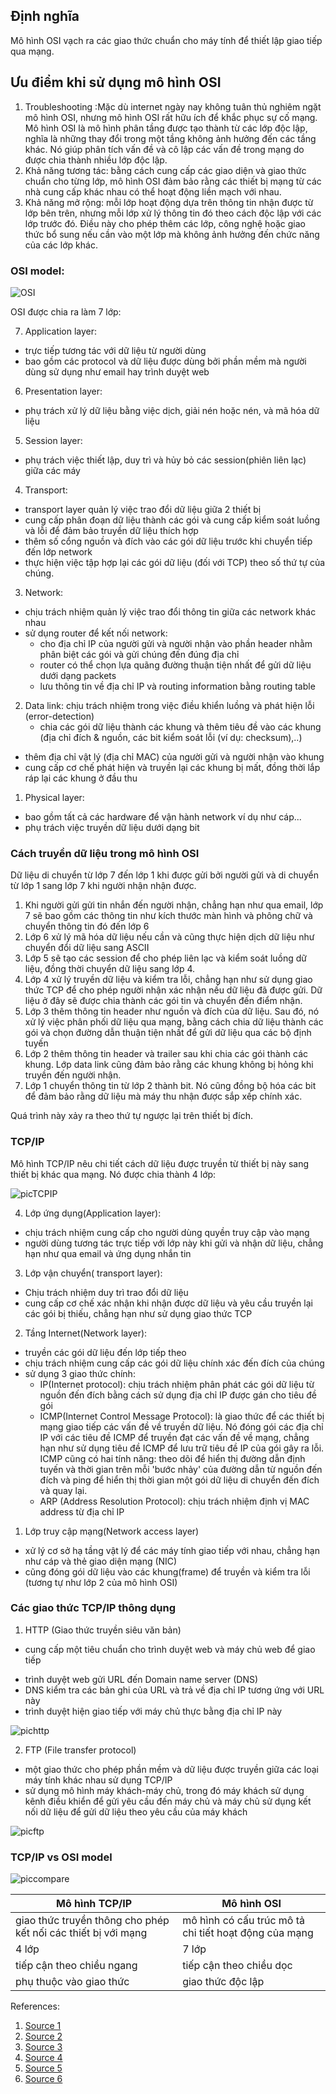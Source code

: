 ## Định nghĩa
Mô hình OSI vạch ra các giao thức chuẩn cho máy tính để thiết lập giao tiếp qua mạng.
## Ưu điểm khi sử dụng mô hình OSI
1. Troubleshooting :Mặc dù internet ngày nay không tuân thủ nghiêm ngặt mô hình OSI, nhưng mô hình OSI rất hữu ích để khắc phục sự cố mạng. Mô hình OSI là mô hình phân tầng được tạo thành từ các lớp độc lập, nghĩa là những thay đổi trong một tầng không ảnh hưởng đến các tầng khác. Nó giúp phân tích vấn đề và cô lập các vấn đề trong mạng do được chia thành nhiều lớp độc lập. 
2. Khả năng tương tác: bằng cách cung cấp các giao diện và giao thức chuẩn cho từng lớp, mô hình OSI đảm bảo rằng các thiết bị mạng từ các nhà cung cấp khác nhau có thể hoạt động liền mạch với nhau.
3. Khả năng mở rộng: mỗi lớp hoạt động dựa trên thông tin nhận được từ lớp bên trên, nhưng mỗi lớp xử lý thông tin đó theo cách độc lập với các lớp trước đó. Điều này cho phép thêm các lớp, công nghệ hoặc giao thức bổ sung nếu cần vào một lớp mà không ảnh hưởng đến chức năng của các lớp khác.

### OSI model:

![OSI](./images/Osi_model.png)
 
 OSI được chia ra làm 7 lớp: 
 
 7. Application layer:
- trực tiếp tương tác với dữ liệu từ người dùng
- bao gồm các protocol và dữ liệu được dùng bởi phần mềm mà người dùng sử dụng như email hay trình duyệt web
6. Presentation layer:
- phụ trách xử lý dữ liệu bằng việc dịch, giải nén hoặc nén, và mã hóa dữ liệu
5. Session layer:
- phụ trách việc thiết lập, duy trì và hủy bỏ các session(phiên liên lạc) giữa các máy
4. Transport: 
- transport layer quản lý việc trao đổi dữ liệu giữa 2 thiết bị
- cung cấp phân đoạn dữ liệu thành các gói và cung cấp kiểm soát luồng và lỗi để đảm bảo truyền dữ liệu thích hợp
- thêm số cổng nguồn và đích vào các gói dữ liệu trước khi chuyển tiếp đến lớp network
- thực hiện việc tập hợp lại các gói dữ liệu (đối với TCP) theo số thứ tự của chúng.
3. Network: 
- chịu trách nhiệm quản lý việc trao đổi thông tin giữa các network khác nhau
- sử dụng router để kết nối network:
	+ cho địa chỉ IP của người gửi và người nhận vào phần header nhằm phân biệt các gói và gửi chúng đến đúng địa chỉ
	+ router có thể chọn lựa quãng đường thuận tiện nhất để gửi dữ liệu dưới dạng packets
	+ lưu thông tin về địa chỉ IP và routing information bằng routing table
2. Data link: chịu trách nhiệm trong việc điều khiển luồng và phát hiện lỗi (error-detection)
	- chia các gói dữ liệu thành các khung và thêm tiêu đề vào các khung (địa chỉ đích & nguồn, các bit kiểm soát lỗi (ví dụ: checksum),..)
- thêm địa chỉ vật lý (địa chỉ MAC) của người gửi và người nhận vào khung
- cung cấp cơ chế phát hiện và truyền lại các khung bị mất, đồng thời lắp ráp lại các khung ở đầu thu
1. Physical layer: 
- bao gồm tất cả các hardware để vận hành network ví dụ như cáp...
- phụ trách việc truyền dữ liệu dưới dạng bit

### Cách truyền dữ liệu trong mô hình OSI
Dữ liệu di chuyển từ lớp 7 đến lớp 1 khi được gửi bởi người gửi và di chuyển từ lớp 1 sang lớp 7 khi người nhận nhận được.

1. Khi người gửi gửi tin nhắn đến người nhận, chẳng hạn như qua email, lớp 7 sẽ bao gồm các thông tin như kích thước màn hình và phông chữ và chuyển thông tin đó đến lớp 6
2. Lớp 6 xử lý mã hóa dữ liệu nếu cần và cũng thực hiện dịch dữ liệu như chuyển đổi dữ liệu sang ASCII
3. Lớp 5 sẽ tạo các session để cho phép liên lạc và kiểm soát luồng dữ liệu, đồng thời chuyển dữ liệu sang lớp 4.
4. Lớp 4 xử lý truyền dữ liệu và kiểm tra lỗi, chẳng hạn như sử dụng giao thức TCP để cho phép người nhận xác nhận nếu dữ liệu đã được gửi. Dữ liệu ở đây sẽ được chia thành các gói tin và chuyển đến điểm nhận.
5. Lớp 3 thêm thông tin header như nguồn và đích của dữ liệu. Sau đó, nó xử lý việc phân phối dữ liệu qua mạng, bằng cách chia dữ liệu thành các gói và chọn đường dẫn thuận tiện nhất để gửi dữ liệu qua các bộ định tuyến
6. Lớp 2 thêm thông tin header và trailer sau khi chia các gói thành các khung. Lớp data link cũng đảm bảo rằng các khung không bị hỏng khi truyền đến người nhận.
7. Lớp 1 chuyển thông tin từ lớp 2 thành bit. Nó cũng đồng bộ hóa các bit để đảm bảo rằng dữ liệu mà máy thu nhận được sắp xếp chính xác.

Quá trình này xảy ra theo thứ tự ngược lại trên thiết bị đích.


### TCP/IP
Mô hình TCP/IP nêu chi tiết cách dữ liệu được truyền từ thiết bị này sang thiết bị khác qua mạng.
Nó được chia thành 4 lớp:

![picTCPIP](./images/TCP_IP.png)

4. Lớp ứng dụng(Application layer):
- chịu trách nhiệm cung cấp cho người dùng quyền truy cập vào mạng
- người dùng tương tác trực tiếp với lớp này khi gửi và nhận dữ liệu, chẳng hạn như qua email và ứng dụng nhắn tin
3. Lớp vận chuyển( transport layer):
- Chịu trách nhiệm duy trì trao đổi dữ liệu
- cung cấp cơ chế xác nhận khi nhận được dữ liệu và yêu cầu truyền lại các gói bị thiếu, chẳng hạn như sử dụng giao thức TCP
2. Tầng Internet(Network layer):
- truyền các gói dữ liệu đến lớp tiếp theo
- chịu trách nhiệm cung cấp các gói dữ liệu chính xác đến đích của chúng
- sử dụng 3 giao thức chính:
	+ IP(Internet protocol): chịu trách nhiệm phân phát các gói dữ liệu từ nguồn đến đích bằng cách sử dụng địa chỉ IP được gán cho tiêu đề gói
	+ ICMP(Internet Control Message Protocol): là giao thức để các thiết bị mạng giao tiếp các vấn đề về truyền dữ liệu. Nó đóng gói các địa chỉ IP với các tiêu đề ICMP để truyền đạt các vấn đề về mạng, chẳng hạn như sử dụng tiêu đề ICMP để lưu trữ tiêu đề IP của gói gây ra lỗi. ICMP cũng có hai tính năng: theo dõi để hiển thị đường dẫn định tuyến và thời gian trên mỗi 'bước nhảy' của đường dẫn từ nguồn đến đích và ping để hiển thị thời gian một gói dữ liệu di chuyển đến đích và quay lại.
	+ ARP (Address Resolution Protocol): chịu trách nhiệm định vị MAC address từ địa chỉ IP
1. Lớp truy cập mạng(Network access layer)
- xử lý cơ sở hạ tầng vật lý để các máy tính giao tiếp với nhau, chẳng hạn như cáp và thẻ giao diện mạng (NIC)
- cũng đóng gói dữ liệu vào các khung(frame) để truyền và kiểm tra lỗi (tương tự như lớp 2 của mô hình OSI)

### Các giao thức TCP/IP thông dụng
1. HTTP (Giao thức truyền siêu văn bản)
- cung cấp một tiêu chuẩn cho trình duyệt web và máy chủ web để giao tiếp
+ trình duyệt web gửi URL đến Domain name server (DNS)
+ DNS kiểm tra các bản ghi của URL và trả về địa chỉ IP tương ứng với URL này
+ trình duyệt hiện giao tiếp với máy chủ thực bằng địa chỉ IP này

![pichttp](./images/http.png)

2. FTP (File transfer protocol)
- một giao thức cho phép phần mềm và dữ liệu được truyền giữa các loại máy tính khác nhau sử dụng TCP/IP
- sử dụng mô hình máy khách-máy chủ, trong đó máy khách sử dụng kênh điều khiển để gửi yêu cầu đến máy chủ và máy chủ sử dụng kết nối dữ liệu để gửi dữ liệu theo yêu cầu của máy khách

![picftp](./images/ftp.png)


### TCP/IP vs OSI model

![piccompare](./images/comparemodels.png)

|Mô hình TCP/IP |Mô hình OSI|
|------|--------|
|giao thức truyền thông cho phép kết nối các thiết bị với mạng|mô hình có cấu trúc mô tả chi tiết hoạt động của mạng|
|4 lớp| 7 lớp|
|tiếp cận theo chiều ngang|tiếp cận theo chiều dọc|
|phụ thuộc vào giao thức| giao thức độc lập |


References:
1. [Source 1](https://www.ccexpert.us/distance-vector/how-data-flows-through-the-osi-layers.html)
2. [Source 2](https://www.cloudflare.com/learning/ddos/glossary/internet-control-message-protocol-icmp/)
3. [Source 3](https://www.guru99.com/tcp-ip-model.html)
4. [Source 4](https://afteracademy.com/blog/what-is-ftp-and-how-does-an-ftp-work/)
5. [Source 5](https://www.geeksforgeeks.org/http-full-form/)
6. [Source 6](https://www.geeksforgeeks.org/layers-of-osi-model/)


